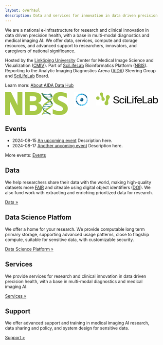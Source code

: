 ```yaml
---
layout: overhaul
description: Data and services for innovation in data driven precision health
---
```

We are a national e-infrastructure for research and clinical innovation in data
driven precision health, with a base in multi-modal diagnostics and medical
imaging AI. We offer data, services, compute and storage resources, and advanced
support to researchers, innovators, and caregivers of national significance.

Hosted by the [Linköping University](https://liu.se)
Center for Medical Image Science and Visualization ([CMIV](https://liu.se/cmiv)).
Part of [SciLifeLab](https://scilifelab.se) Bioinformatics Platform ([NBIS](https://nbis.se)).
Reporting to the Analytic Imaging Diagnostics Arena ([AIDA](/about/aida)) Steering Group
and [SciLifeLab](https://scilifelab.se) Board.

Learn more: [About AIDA Data Hub](policy/definition)

<div class = "scilife_nbis_div  columns">
<div class = "column text-left" ><a href="https://nbis.se/"><img alt="Nbis_logo" id="nbis_logo" src="/assets/images/nbislogo-green-aqua.svg"/></a></div>
<div class = "column text-center" ><a href ="https://datahub.aida.scilifelab.se/"><img alt="aida_logo" id = "aida_logo" src="/assets/icons/aida-icon.png" /></a> </div>
<div class = "column text-right" ><a href="https://scilifelab.se/"><img alt="SciLifeLab logo" id="scilife_logo" src="/assets/images/scilifelab-logo.png" /></a> </div>
</div>

## Events

* 2024-08-15 [An upcoming event](example.com) Description here.
* 2024-08-17 [Another upcoming event](example.com) Description here.

More events: [Events](events)

## Data
We help researchers share their data with the world, making high-quality
datasets more [FAIR](/metrics#fair) and citeable using digital object identifiers
([DOI](/about#what-are-dois-and-dataset-registers)). We also fund work with
extracting and enriching prioritized data for research.

<a class="button" href="data">Data &raquo;</a>

## Data Science Platfom
We offer a home for your research. We provide computable long term primary storage, supporting advanced usage patterns, close to flagship compute, suitable for sensitive data, with customizable security.

<a class="button" href="data-science-platform">Data Science Platform &raquo;</a>

## Services
We provide services for research and clinical innovation in data driven precision health, with a base in multi-modal diagnostics and medical imaging AI.

<a class="button" href="services">Services &raquo;</a>

## Support

We offer advanced support and training in medical imaging AI research, data sharing and policy, and system design for sensitive data.

<a class="button" href="support">Support &raquo;</a>
